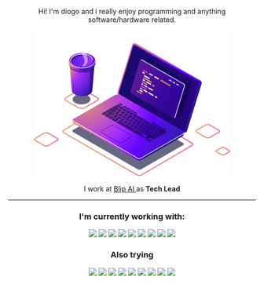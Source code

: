 
<div align="center">
    <p >
    Hi! I'm diogo and i really enjoy programming and anything software/hardware related.
    </p>
    <img src="computer-illustration.png" min-width="400px" max-width="400px" width="400px">
    <p>
        I work at <a href="https://www.blip.ai"> Blip AI </a> as <strong>Tech Lead</strong>
    </p>
</div>

---

<div align="center">
<h3 align="center">
  I'm currently working with:
</h3>

<img src="https://cdn.jsdelivr.net/gh/devicons/devicon/icons/javascript/javascript-original.svg" min-width="50px" max-width="50px" width="50px"/>
<img src="https://cdn.jsdelivr.net/gh/devicons/devicon/icons/nodejs/nodejs-plain-wordmark.svg" min-width="50px" max-width="50px" width="50px"/>
<img src="https://cdn.jsdelivr.net/gh/devicons/devicon/icons/html5/html5-plain-wordmark.svg" min-width="50px" max-width="50px" width="50px"/>
<img src="https://cdn.jsdelivr.net/gh/devicons/devicon/icons/sass/sass-original.svg" min-width="50px" max-width="50px" width="50px"/>
<img src="https://cdn.jsdelivr.net/gh/devicons/devicon/icons/vuejs/vuejs-original-wordmark.svg" min-width="50px" max-width="50px" width="50px"/>
<img src="https://cdn.jsdelivr.net/gh/devicons/devicon/icons/webpack/webpack-original.svg" min-width="50px" max-width="50px" width="50px"/>
<img src="https://cdn.jsdelivr.net/gh/devicons/devicon/icons/python/python-original-wordmark.svg" min-width="50px" max-width="50px" width="50px"/>
<img src="https://cdn.jsdelivr.net/gh/devicons/devicon/icons/googlecloud/googlecloud-original.svg" min-width="50px" max-width="50px" width="50px"/>
<img src="https://cdn.jsdelivr.net/gh/devicons/devicon/icons/kubernetes/kubernetes-plain.svg" min-width="50px" max-width="50px" width="50px"/>
</div>
<div align="center">
<h3 align="center">
  Also trying
</h3>

<img src="https://cdn.jsdelivr.net/gh/devicons/devicon/icons/typescript/typescript-original.svg" min-width="50px" max-width="50px" width="50px"/>
<img src="https://cdn.jsdelivr.net/gh/devicons/devicon/icons/kotlin/kotlin-original.svg" min-width="50px" max-width="50px" width="50px"/>
<img src="https://cdn.jsdelivr.net/gh/devicons/devicon/icons/react/react-original-wordmark.svg" min-width="50px" max-width="50px" width="50px"/>
<img src="https://cdn.jsdelivr.net/gh/devicons/devicon/icons/nextjs/nextjs-original-wordmark.svg" min-width="50px" max-width="50px" width="50px"/>
<img src="https://cdn.jsdelivr.net/gh/devicons/devicon/icons/go/go-original.svg" min-width="50px" max-width="50px" width="50px"/>
<img src="https://cdn.jsdelivr.net/gh/devicons/devicon/icons/postgresql/postgresql-plain-wordmark.svg" min-width="50px" max-width="50px" width="50px"/>
<img src="https://cdn.jsdelivr.net/gh/devicons/devicon/icons/firebase/firebase-plain-wordmark.svg" min-width="50px" max-width="50px" width="50px"/>
<img src="https://cdn.jsdelivr.net/gh/devicons/devicon/icons/graphql/graphql-plain-wordmark.svg" min-width="50px" max-width="50px" width="50px"/>
<img src="https://cdn.jsdelivr.net/gh/devicons/devicon/icons/mongodb/mongodb-original-wordmark.svg" min-width="50px" max-width="50px" width="50px"/>
</div>
